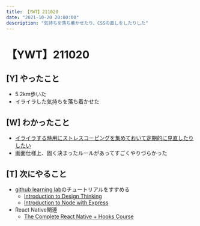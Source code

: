 ```yaml
---
title: 【YWT】211020
date: "2021-10-20 20:00:00"
description: "気持ちを落ち着かせたり、CSSの直しをしたりした"
---
```


# 【YWT】211020

## [Y] やったこと

- 5.2km歩いた
- イライラした気持ちを落ち着かせた

## [W] わかったこと

- [イライラする時用にストレスコーピングを集めておいて定期的に見直したりしたい](https://twitter.com/camomile_cafe/status/1450786998273253377?s=20)
- 画面仕様上、固く決まったルールがあってすごくやりづらかった

## [T] 次にやること

- [github learning lab](https://lab.github.com/githubtraining)のチュートリアルをすすめる
  - [Introduction to Design Thinking](https://lab.github.com/githubtraining/introduction-to-design-thinking)
  - [Introduction to Node with Express](https://lab.github.com/everydeveloper/introduction-to-node-with-express)
- React Native関連
  - [The Complete React Native + Hooks Course](https://www.udemy.com/course/the-complete-react-native-and-redux-course/)
